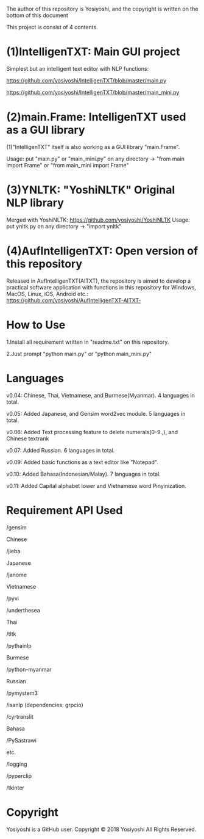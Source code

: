 The author of this repository is Yosiyoshi, and the copyright is written on the bottom of this document

This project is consist of 4 contents.

# (1)IntelligenTXT: Main GUI project
Simplest but an intelligent text editor with NLP functions:

https://github.com/yosiyoshi/IntelligenTXT/blob/master/main.py

https://github.com/yosiyoshi/IntelligenTXT/blob/master/main_mini.py

# (2)main.Frame: IntelligenTXT used as a GUI library
(1)"IntelligenTXT" itself is also working as a GUI library "main.Frame".

Usage: put "main.py" or "main_mini.py" on any directory -> "from main import Frame" or "from main_mini import Frame"

# (3)YNLTK: "YoshiNLTK" Original NLP library
Merged with YoshiNLTK: https://github.com/yosiyoshi/YoshiNLTK
Usage: put ynltk.py on any directory -> "import ynltk"

# (4)AufIntelligenTXT: Open version of this repository
Released in AufIntelligenTXT(AITXT), the repository is aimed to develop a practical software application with functions in this repository for Windows, MacOS, Linux, iOS, Android etc.: https://github.com/yosiyoshi/AufIntelligenTXT-AITXT-

# How to Use


1.Install all requirement written in "readme.txt" on this repository.


2.Just prompt "python main.py" or "python main_mini.py"


# Languages


v0.04: Chinese, Thai, Vietnamese, and Burmese(Myanmar). 4 languages in total.

v0.05: Added Japanese, and Gensim word2vec module. 5 languages in total.

v0.06: Added Text processing feature to delete numerals(0-9.,), and Chinese textrank

v0.07: Added Russian. 6 languages in total.

v0.09: Added basic functions as a text editor like "Notepad".

v0.10: Added Bahasa(Indonesian/Malay). 7 languages in total.

v0.11: Added Capital alphabet lower and Vietnamese word Pinyinization.

# Requirement API Used
/gensim


Chinese


/jieba


Japanese


/janome


Vietnamese


/pyvi


/underthesea


Thai


/tltk


/pythainlp


Burmese


/python-myanmar


Russian


/pymystem3


/isanlp (dependencies: grpcio)


/cyrtranslit

Bahasa

/PySastrawi

etc.


/logging


/pyperclip


/tkinter


# Copyright
Yosiyoshi is a GitHub user.
Copyright © 2018 Yosiyoshi All Rights Reserved.
